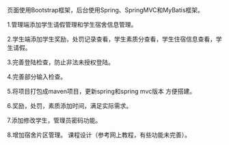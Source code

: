 页面使用Bootstrap框架，后台使用Spring、SpringMVC和MyBatis框架。

1.管理端添加学生请假管理和学生宿舍信息管理。

2.学生端添加学生奖励，处罚记录查看，学生素质分查看，学生住宿信息查看，学生请假。

3.完善登陆检查，防止非法未授权登陆。

4.完善部分输入检查。

5.将项目打包成maven项目，更新spring和spring mvc版本 方便搭建。

6.奖励，处罚，素质添加时间，满足实际需求。

7.添加修改学生，管理员密码功能。

8.增加宿舍片区管理。 课程设计（参考网上教程，有些功能未完善）。